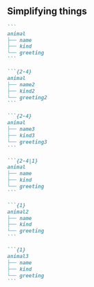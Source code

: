 ## Simplifying things

<div class="flex h-full justify-center">

````md magic-move
```
animal
├── name
├── kind
└── greeting
```

```{2-4}
animal
├── name2
├── kind2
└── greeting2
```

```{2-4}
animal
├── name3
├── kind3
└── greeting3
```

```{2-4|1}
animal
├── name
├── kind
└── greeting
```

```{1}
animal2
├── name
├── kind
└── greeting
```

```{1}
animal3
├── name
├── kind
└── greeting
```
````

</div>

